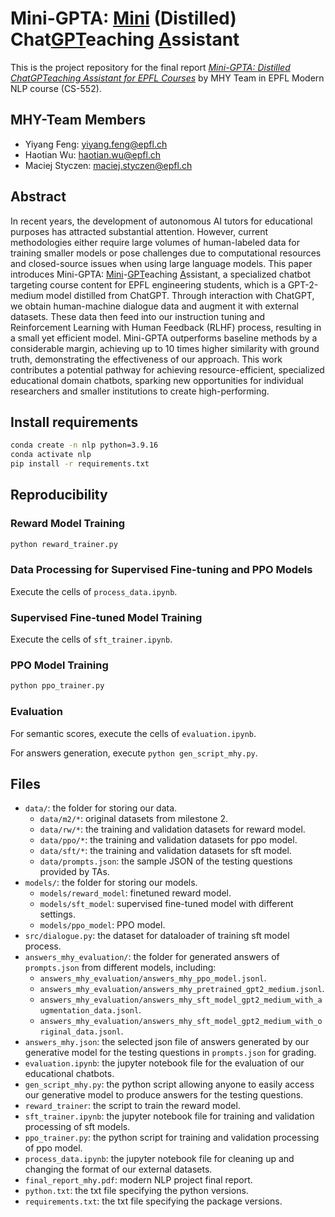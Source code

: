 # Mini-GPTA: <u>Mini</u> (Distilled) Chat<u>GPT</u>eaching <u>A</u>ssistant

This is the project repository for the final report [*Mini-GPTA: Distilled ChatGPTeaching Assistant for EPFL Courses*](https://github.com/CS-552/project-m3-mhy/blob/main/final_report_mhy.pdf) by MHY Team in EPFL Modern NLP course (CS-552).

## MHY-Team Members

- Yiyang Feng: yiyang.feng@epfl.ch
- Haotian Wu: haotian.wu@epfl.ch
- Maciej Styczen: maciej.styczen@epfl.ch

## Abstract

In recent years, the development of autonomous AI tutors for educational purposes has attracted substantial attention. However, current methodologies either require large volumes of human-labeled data for training smaller models or pose challenges due to computational resources and closed-source issues when using large language models. This paper introduces Mini-GPTA: <u>Mini</u>-<u>GPT</u>eaching <u>A</u>ssistant, a specialized chatbot targeting course content for EPFL engineering students, which is a GPT-2-medium model distilled from ChatGPT. Through interaction with ChatGPT, we obtain human-machine dialogue data and augment it with external datasets. These data then feed into our instruction tuning and Reinforcement Learning with Human Feedback (RLHF) process, resulting in a small yet efficient model. Mini-GPTA outperforms baseline methods by a considerable margin, achieving up to 10 times higher similarity with ground truth, demonstrating the effectiveness of our approach. This work contributes a potential pathway for achieving resource-efficient, specialized educational domain chatbots, sparking new opportunities for individual researchers and smaller institutions to create high-performing.

## Install requirements

```bash
conda create -n nlp python=3.9.16
conda activate nlp
pip install -r requirements.txt
```

## Reproducibility

### Reward Model Training

```bash
python reward_trainer.py
```

### Data Processing for Supervised Fine-tuning and PPO Models

Execute the cells of `process_data.ipynb`.

### Supervised Fine-tuned Model Training

Execute the cells of `sft_trainer.ipynb`.

### PPO Model Training

```bash
python ppo_trainer.py
```

### Evaluation

For semantic scores, execute the cells of `evaluation.ipynb`.

For answers generation, execute `python gen_script_mhy.py`.

## Files

- `data/`: the folder for storing our data.
    - `data/m2/*`: original datasets from milestone 2.
    - `data/rw/*`: the training and validation datasets for reward model.
    - `data/ppo/*`: the training and validation datasets for ppo model.
    - `data/sft/*`: the training and validation datasets for sft model.
    - `data/prompts.json`: the sample JSON of the testing questions provided by TAs.
- `models/`: the folder for storing our models.
    - `models/reward_model`: finetuned reward model.
    - `models/sft_model`: supervised fine-tuned model with different settings.
    - `models/ppo_model`: PPO model.
- `src/dialogue.py`: the dataset for dataloader of training sft model process.
- `answers_mhy_evaluation/`: the folder for generated answers of `prompts.json` from different models, including:
    - `answers_mhy_evaluation/answers_mhy_ppo_model.jsonl`.
    - `answers_mhy_evaluation/answers_mhy_pretrained_gpt2_medium.jsonl`.
    - `answers_mhy_evaluation/answers_mhy_sft_model_gpt2_medium_with_augmentation_data.jsonl`.
    - `answers_mhy_evaluation/answers_mhy_sft_model_gpt2_medium_with_original_data.jsonl`.
- `answers_mhy.json`: the selected json file of answers generated by our generative model for the testing questions in `prompts.json` for grading.
- `evaluation.ipynb`: the jupyter notebook file for the evaluation of our educational chatbots.
- `gen_script_mhy.py`: the python script allowing anyone to easily access our generative model to produce answers for the testing questions.
- `reward_trainer`: the script to train the reward model.
- `sft_trainer.ipynb`: the jupyter notebook file for training and validation processing of sft models.
- `ppo_trainer.py`: the python script for training and validation processing of ppo model.
- `process_data.ipynb`: the jupyter notebook file for cleaning up and changing the format of our external datasets.
- `final_report_mhy.pdf`: modern NLP project final report.
- `python.txt`: the txt file specifying the python versions.
- `requirements.txt`: the txt file specifying the package versions.
